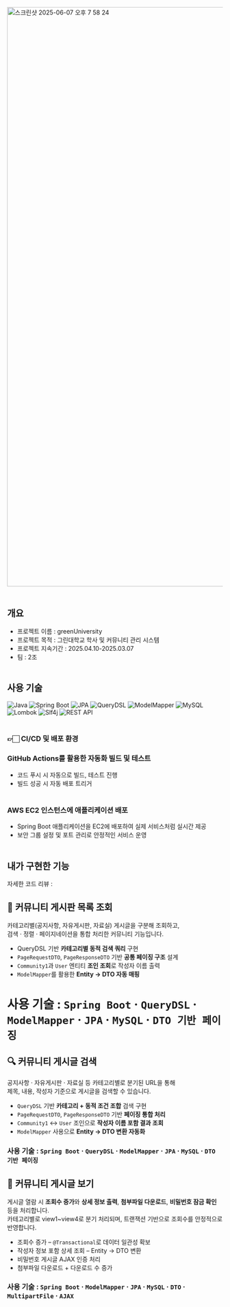 <img width="1352" alt="스크린샷 2025-06-07 오후 7 58 24" src="https://github.com/user-attachments/assets/3c243976-0ce7-4038-a32f-19b6abb0d81c" />
<br><br>

## 개요
- 프로젝트 이름 : greenUniversity
- 프로젝트 목적 : 그린대학교 학사 및 커뮤니티 관리 시스템
- 프로젝트 지속기간 : 2025.04.10-2025.03.07
- 팀 : 2조 
<br><br>

## 사용 기술
![Java](https://img.shields.io/badge/Java-ED8B00?style=for-the-badge&logo=openjdk&logoColor=white)
![Spring Boot](https://img.shields.io/badge/SpringBoot-6DB33F?style=for-the-badge&logo=springboot&logoColor=white)
![JPA](https://img.shields.io/badge/JPA-Hibernate-59666C?style=for-the-badge)
![QueryDSL](https://img.shields.io/badge/QueryDSL-0769AD?style=for-the-badge)
![ModelMapper](https://img.shields.io/badge/ModelMapper-4285F4?style=for-the-badge)
![MySQL](https://img.shields.io/badge/MySQL-00000F?style=for-the-badge&logo=mysql&logoColor=white)
![Lombok](https://img.shields.io/badge/Lombok-EA3324?style=for-the-badge)
![Slf4j](https://img.shields.io/badge/Slf4j-0085CA?style=for-the-badge)
![REST API](https://img.shields.io/badge/RESTful%20API-6C757D?style=for-the-badge)<br><br>

### 👉🏻 CI/CD 및 배포 환경
### GitHub Actions를 활용한 자동화 빌드 및 테스트
* 코드 푸시 시 자동으로 빌드, 테스트 진행
* 빌드 성공 시 자동 배포 트리거<br><br>

### AWS EC2 인스턴스에 애플리케이션 배포
* Spring Boot 애플리케이션을 EC2에 배포하여 실제 서비스처럼 실시간 제공
* 보안 그룹 설정 및 포트 관리로 안정적인 서비스 운영<br><br>

## 내가 구현한 기능 
자세한 코드 리뷰 : 

## 📝 커뮤니티 게시판 목록 조회

카테고리별(공지사항, 자유게시판, 자료실) 게시글을 구분해 조회하고,  
검색 · 정렬 · 페이지네이션을 통합 처리한 커뮤니티 기능입니다.

-  QueryDSL 기반 **카테고리별 동적 검색 쿼리** 구현
-  `PageRequestDTO`, `PageResponseDTO` 기반 **공통 페이징 구조** 설계
-  `Community1`과 `User` 엔티티 **조인 조회**로 작성자 이름 출력
-  `ModelMapper`를 활용한 **Entity → DTO 자동 매핑**

#  사용 기술  : `Spring Boot` · `QueryDSL` · `ModelMapper` · `JPA` · `MySQL` · `DTO 기반 페이징`

## 🔍 커뮤니티 게시글 검색

공지사항 · 자유게시판 · 자료실 등 카테고리별로 분기된 URL을 통해  
제목, 내용, 작성자 기준으로 게시글을 검색할 수 있습니다.

-  `QueryDSL` 기반 **카테고리 + 동적 조건 조합** 검색 구현
-  `PageRequestDTO`, `PageResponseDTO` 기반 **페이징 통합 처리**
-  `Community1` ↔ `User` 조인으로 **작성자 이름 포함 결과 조회**
-  `ModelMapper` 사용으로 **Entity → DTO 변환 자동화**

###  사용 기술  : `Spring Boot` · `QueryDSL` · `ModelMapper` · `JPA` · `MySQL` · `DTO 기반 페이징`

## 📝 커뮤니티 게시글 보기

게시글 열람 시 **조회수 증가**와 **상세 정보 출력**, **첨부파일 다운로드**, **비밀번호 잠금 확인** 등을 처리합니다.  
카테고리별로 view1~view4로 분기 처리되며, 트랜잭션 기반으로 조회수를 안정적으로 반영합니다.

-  조회수 증가 – `@Transactional`로 데이터 일관성 확보
-  작성자 정보 포함 상세 조회 – Entity → DTO 변환
-  비밀번호 게시글 AJAX 인증 처리
-  첨부파일 다운로드 + 다운로드 수 증가

###  사용 기술  : `Spring Boot` · `ModelMapper` · `JPA` · `MySQL` · `DTO` · `MultipartFile` · `AJAX`








